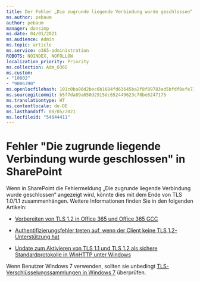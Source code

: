 ```yaml
---
title: Der Fehler „Die zugrunde liegende Verbindung wurde geschlossen“ in SharePoint
ms.author: pebaum
author: pebaum
manager: dansimp
ms.date: 04/01/2021
ms.audience: Admin
ms.topic: article
ms.service: o365-administration
ROBOTS: NOINDEX, NOFOLLOW
localization_priority: Priority
ms.collection: Adm_O365
ms.custom:
- "10802"
- "9006390"
ms.openlocfilehash: 101c0ba90d2bec6b1684fd63645ba2f8f89783ad5bfdf0efe739d31dfd951f66
ms.sourcegitcommit: b5f7da89a650d2915dc652449623c78be6247175
ms.translationtype: HT
ms.contentlocale: de-DE
ms.lasthandoff: 08/05/2021
ms.locfileid: "54044411"
---
```

# <a name="the-underlying-connection-was-closed-error-in-sharepoint"></a>Fehler "Die zugrunde liegende Verbindung wurde geschlossen" in SharePoint

Wenn in SharePoint die Fehlermeldung „Die zugrunde liegende Verbindung wurde geschlossen“ angezeigt wird, könnte dies mit dem Ende von TLS 1.0/1.1 zusammenhängen. Weitere Informationen finden Sie in den folgenden Artikeln:

- [Vorbereiten von TLS 1.2 in Office 365 und Office 365 GCC](/microsoft-365/compliance/prepare-tls-1.2-in-office-365)

- [Authentifizierungsfehler treten auf, wenn der Client keine TLS 1.2-Unterstützung hat](https://review.docs.microsoft.com/sharepoint/troubleshoot/administration/authentication-errors-tls12-support)

- [Update zum Aktivieren von TLS 1.1 und TLS 1.2 als sichere Standardprotokolle in WinHTTP unter Windows](https://support.microsoft.com/topic/update-to-enable-tls-1-1-and-tls-1-2-as-default-secure-protocols-in-winhttp-in-windows-c4bd73d2-31d7-761e-0178-11268bb10392)

Wenn Benutzer Windows 7 verwenden, sollten sie unbedingt [TLS-Verschlüsselungssammlungen in Windows 7](/windows/win32/secauthn/tls-cipher-suites-in-windows-7) überprüfen.